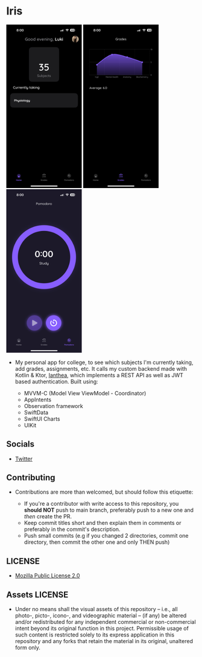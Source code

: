 # Iris

<img src="Assets/Home.png" width="200" alt="Iris home tab"> <img src="/Assets/Grades.png" width="200" alt="Iris grades tab"> <img src="Assets/Pomodoro.png" width="200" alt="Iris pomodoro tab">

* My personal app for college, to see which subjects I'm currently taking, add grades, assignments, etc. It calls my custom backend made with Kotlin & Ktor, [Ianthea](https://github.com/Luki120/Ianthea), which implements a REST API as well as JWT based authentication. Built using:

	* MVVM-C (Model View ViewModel - Coordinator)
	* AppIntents
	* Observation framework
	* SwiftData
	* SwiftUI Charts
	* UIKit

## Socials

* [Twitter](https://twitter.com/Lukii120)

## Contributing

* Contributions are more than welcomed, but should follow this etiquette:

	* If you're a contributor with write access to this repository, you **should NOT** push to main branch, preferably push to a new one and *then* create the PR.
	* Keep commit titles short and then explain them in comments or preferably in the commit's description.
	* Push small commits (e.g if you changed 2 directories, commit one directory, then commit the other one and only THEN push)

## LICENSE

* [Mozilla Public License 2.0](https://www.mozilla.org/en-US/MPL/2.0/)

## Assets LICENSE

* Under no means shall the visual assets of this repository – i.e., all photo-, picto-, icono-, and videographic material – (if any) be altered and/or redistributed for any independent commercial or non-commercial intent beyond its original function in this project. Permissible usage of such content is restricted solely to its express application in this repository and any forks that retain the material in its original, unaltered form only.
